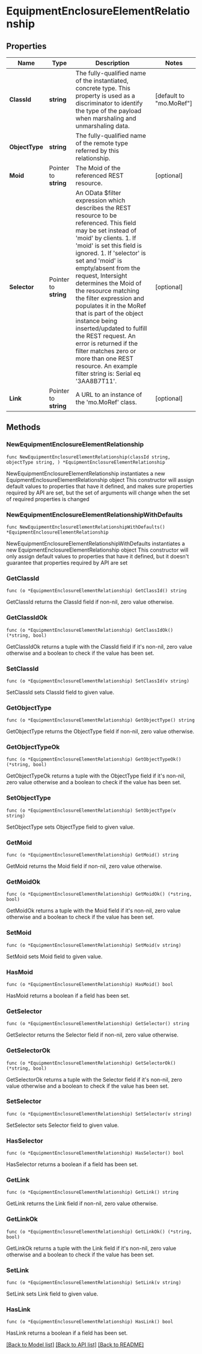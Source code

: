# EquipmentEnclosureElementRelationship

## Properties

Name | Type | Description | Notes
------------ | ------------- | ------------- | -------------
**ClassId** | **string** | The fully-qualified name of the instantiated, concrete type. This property is used as a discriminator to identify the type of the payload when marshaling and unmarshaling data. | [default to "mo.MoRef"]
**ObjectType** | **string** | The fully-qualified name of the remote type referred by this relationship. | 
**Moid** | Pointer to **string** | The Moid of the referenced REST resource. | [optional] 
**Selector** | Pointer to **string** | An OData $filter expression which describes the REST resource to be referenced. This field may be set instead of &#39;moid&#39; by clients. 1. If &#39;moid&#39; is set this field is ignored. 1. If &#39;selector&#39; is set and &#39;moid&#39; is empty/absent from the request, Intersight determines the Moid of the resource matching the filter expression and populates it in the MoRef that is part of the object instance being inserted/updated to fulfill the REST request. An error is returned if the filter matches zero or more than one REST resource. An example filter string is: Serial eq &#39;3AA8B7T11&#39;. | [optional] 
**Link** | Pointer to **string** | A URL to an instance of the &#39;mo.MoRef&#39; class. | [optional] 

## Methods

### NewEquipmentEnclosureElementRelationship

`func NewEquipmentEnclosureElementRelationship(classId string, objectType string, ) *EquipmentEnclosureElementRelationship`

NewEquipmentEnclosureElementRelationship instantiates a new EquipmentEnclosureElementRelationship object
This constructor will assign default values to properties that have it defined,
and makes sure properties required by API are set, but the set of arguments
will change when the set of required properties is changed

### NewEquipmentEnclosureElementRelationshipWithDefaults

`func NewEquipmentEnclosureElementRelationshipWithDefaults() *EquipmentEnclosureElementRelationship`

NewEquipmentEnclosureElementRelationshipWithDefaults instantiates a new EquipmentEnclosureElementRelationship object
This constructor will only assign default values to properties that have it defined,
but it doesn't guarantee that properties required by API are set

### GetClassId

`func (o *EquipmentEnclosureElementRelationship) GetClassId() string`

GetClassId returns the ClassId field if non-nil, zero value otherwise.

### GetClassIdOk

`func (o *EquipmentEnclosureElementRelationship) GetClassIdOk() (*string, bool)`

GetClassIdOk returns a tuple with the ClassId field if it's non-nil, zero value otherwise
and a boolean to check if the value has been set.

### SetClassId

`func (o *EquipmentEnclosureElementRelationship) SetClassId(v string)`

SetClassId sets ClassId field to given value.


### GetObjectType

`func (o *EquipmentEnclosureElementRelationship) GetObjectType() string`

GetObjectType returns the ObjectType field if non-nil, zero value otherwise.

### GetObjectTypeOk

`func (o *EquipmentEnclosureElementRelationship) GetObjectTypeOk() (*string, bool)`

GetObjectTypeOk returns a tuple with the ObjectType field if it's non-nil, zero value otherwise
and a boolean to check if the value has been set.

### SetObjectType

`func (o *EquipmentEnclosureElementRelationship) SetObjectType(v string)`

SetObjectType sets ObjectType field to given value.


### GetMoid

`func (o *EquipmentEnclosureElementRelationship) GetMoid() string`

GetMoid returns the Moid field if non-nil, zero value otherwise.

### GetMoidOk

`func (o *EquipmentEnclosureElementRelationship) GetMoidOk() (*string, bool)`

GetMoidOk returns a tuple with the Moid field if it's non-nil, zero value otherwise
and a boolean to check if the value has been set.

### SetMoid

`func (o *EquipmentEnclosureElementRelationship) SetMoid(v string)`

SetMoid sets Moid field to given value.

### HasMoid

`func (o *EquipmentEnclosureElementRelationship) HasMoid() bool`

HasMoid returns a boolean if a field has been set.

### GetSelector

`func (o *EquipmentEnclosureElementRelationship) GetSelector() string`

GetSelector returns the Selector field if non-nil, zero value otherwise.

### GetSelectorOk

`func (o *EquipmentEnclosureElementRelationship) GetSelectorOk() (*string, bool)`

GetSelectorOk returns a tuple with the Selector field if it's non-nil, zero value otherwise
and a boolean to check if the value has been set.

### SetSelector

`func (o *EquipmentEnclosureElementRelationship) SetSelector(v string)`

SetSelector sets Selector field to given value.

### HasSelector

`func (o *EquipmentEnclosureElementRelationship) HasSelector() bool`

HasSelector returns a boolean if a field has been set.

### GetLink

`func (o *EquipmentEnclosureElementRelationship) GetLink() string`

GetLink returns the Link field if non-nil, zero value otherwise.

### GetLinkOk

`func (o *EquipmentEnclosureElementRelationship) GetLinkOk() (*string, bool)`

GetLinkOk returns a tuple with the Link field if it's non-nil, zero value otherwise
and a boolean to check if the value has been set.

### SetLink

`func (o *EquipmentEnclosureElementRelationship) SetLink(v string)`

SetLink sets Link field to given value.

### HasLink

`func (o *EquipmentEnclosureElementRelationship) HasLink() bool`

HasLink returns a boolean if a field has been set.


[[Back to Model list]](../README.md#documentation-for-models) [[Back to API list]](../README.md#documentation-for-api-endpoints) [[Back to README]](../README.md)


